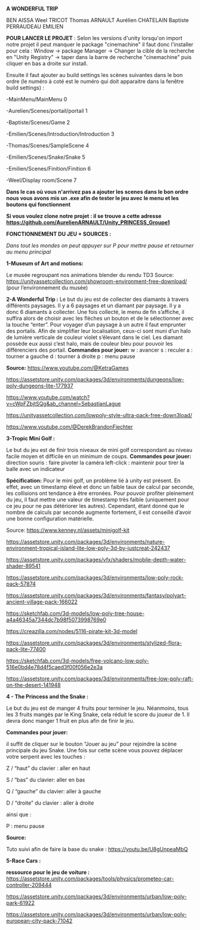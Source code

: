 **A WONDERFUL TRIP**

BEN AISSA Weel
TRICOT Thomas
ARNAULT Aurélien
CHATELAIN Baptiste
PERRAUDEAU EMILIEN

**POUR LANCER LE PROJET** : 
Selon les versions d'unity lorsqu'on import notre projet il peut manquer le package "cinemachine" il faut donc l'installer pour cela : 
Window -> package Manager -> Changer la cible de la recherche en "Unity Registry" -> taper dans la barre de recherche "cinemachine" puis cliquer en bas a droite sur install.

Ensuite il faut ajouter au build settings les scènes suivantes dans le bon ordre (le numéro à coté est le numéro qui doit apparaitre dans la fenêtre build settings) : 

-MainMenu/MainMenu                                                    0

-Aurelien/Scenes/portail/portail                                      1

-Baptiste/Scenes/Game                                                 2

-Emilien/Scenes/Introduction/Introduction                             3

-Thomas/Scenes/SampleScene                                            4

-Emilien/Scenes/Snake/Snake                                           5

-Emilien/Scenes/Finition/Finition                                     6

-Weel/Display room/Scene                                              7


**Dans le cas où vous n'arrivez pas a ajouter les scenes dans le bon ordre nous vous avons mis un .exe afin de tester le jeu avec le menu et les boutons qui fonctionnent**

**Si vous voulez clone notre projet : il se trouve a cette adresse https://github.com/AurelienARNAULT/Unity_PRINCESS_Groupe1**

**FONCTIONNEMENT DU JEU + SOURCES :** 

*Dans tout les mondes on peut appuyer sur P pour mettre pause et retourner au menu principal*

**1-Museum of Art and motions:** 

Le musée regroupant nos animations blender du rendu TD3
Source:
https://unityassetcollection.com/showroom-environment-free-download/ (pour l’environnement du musée)



**2-A Wonderful Trip :** 
Le but du jeu est de collecter des diamants à travers différents paysages. Il y a 6 paysages et un diamant par paysage. Il y a donc 6 diamants à collecter. Une fois collecté, le menu de fin s’affiche, il suffira alors de choisir avec les flèches un bouton et de le sélectionner avec la touche “enter”. 
Pour voyager d’un paysage à un autre il faut emprunter des portails. Afin de simplifier leur localisation, ceux-ci sont muni d’un halo de lumière verticale de couleur violet s’élevant dans le ciel. Les diamant possède eux aussi c’est halo, mais de couleur bleu pour pouvoir les différenciers des portail. 
**Commandes pour jouer:**
w : avancer
s : reculer
a : tourner a gauche
d : tourner à droite
p : menu pause

**Source:**
https://www.youtube.com/@KetraGames

https://assetstore.unity.com/packages/3d/environments/dungeons/low-poly-dungeons-lite-177937

https://www.youtube.com/watch?v=cWpFZbjtSQg&ab_channel=SebastianLague

https://unityassetcollection.com/lowpoly-style-ultra-pack-free-down3load/

https://www.youtube.com/@DerekBrandonFiechter



**3-Tropic Mini Golf :** 

Le but du jeu est de finir trois niveaux de mini golf correspondant au niveau facile moyen et difficile en un minimum de coups. 
**Commandes pour jouer:**
direction souris : faire pivoter la caméra
left-click : maintenir pour tirer la balle avec un indicateur

**Spécification:**
Pour le mini golf, un problème lié à unity est présent. En effet, avec un timestamp élevé et donc un faible taux de calcul par seconde, les collisions ont tendance à être erronées. Pour pouvoir profiter pleinement du jeu, il faut mettre une valeur de timestamp très faible (uniquement pour ce jeu pour ne pas détériorer les autres). Cependant, étant donné que le nombre de calculs par seconde augmente fortement, il est conseillé d’avoir une bonne configuration matérielle.

Source:
https://www.kenney.nl/assets/minigolf-kit

https://assetstore.unity.com/packages/3d/environments/nature-environment-tropical-island-lite-low-poly-3d-by-justcreat-242437

https://assetstore.unity.com/packages/vfx/shaders/mobile-depth-water-shader-89541

https://assetstore.unity.com/packages/3d/environments/low-poly-rock-pack-57874

https://assetstore.unity.com/packages/3d/environments/fantasy/polyart-ancient-village-pack-166022

https://sketchfab.com/3d-models/low-poly-tree-house-a4a46345a7344dc7b98f5073998769e0

https://creazilla.com/nodes/5116-pirate-kit-3d-model

https://assetstore.unity.com/packages/3d/environments/stylized-flora-pack-lite-77400

https://sketchfab.com/3d-models/free-volcano-low-poly-516e0bd4e78d4f5caed3f00f056e2e3a

https://assetstore.unity.com/packages/3d/environments/free-low-poly-raft-on-the-desert-141948


**4 - The Princess and the Snake :**

Le but du jeu est de manger 4 fruits pour terminer le jeu. Néanmoins, tous les 3 fruits mangés par le King Snake, cela réduit le score du joueur de 1. Il devra donc manger 1 fruit en plus afin de finir le jeu.

**Commandes pour jouer:**

il suffit de cliquer sur le bouton “Jouer au jeu” pour rejoindre la scène principale du jeu Snake. Une fois sur cette scène vous pouvez déplacer votre serpent avec les touches :

Z / “haut” du clavier : aller en haut

S / “bas” du clavier: aller en bas

Q / “gauche” du clavier: aller à gauche

D / “droite” du clavier : aller à droite

ainsi que : 

P : menu pause

**Source:**

Tuto suivi afin de faire la base du snake : https://youtu.be/U8gUnpeaMbQ

**5-Race Cars :**

**ressource pour le jeu de voiture :** 
https://assetstore.unity.com/packages/tools/physics/prometeo-car-controller-209444

https://assetstore.unity.com/packages/3d/environments/urban/low-poly-park-61922

https://assetstore.unity.com/packages/3d/environments/urban/low-poly-european-city-pack-71042

